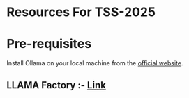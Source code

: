 # Resources For TSS-2025

# Pre-requisites
Install Ollama on your local machine from the [official website](https://ollama.com/).



## LLAMA Factory :- [Link](https://github.com/hiyouga/LLaMA-Factory)
